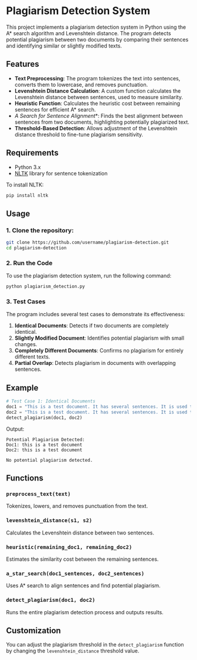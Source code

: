

# Plagiarism Detection System

This project implements a plagiarism detection system in Python using the A* search algorithm and Levenshtein distance. The program detects potential plagiarism between two documents by comparing their sentences and identifying similar or slightly modified texts.

## Features

- **Text Preprocessing**: The program tokenizes the text into sentences, converts them to lowercase, and removes punctuation.
- **Levenshtein Distance Calculation**: A custom function calculates the Levenshtein distance between sentences, used to measure similarity.
- **Heuristic Function**: Calculates the heuristic cost between remaining sentences for efficient A* search.
- **A* Search for Sentence Alignment**: Finds the best alignment between sentences from two documents, highlighting potentially plagiarized text.
- **Threshold-Based Detection**: Allows adjustment of the Levenshtein distance threshold to fine-tune plagiarism sensitivity.

## Requirements

- Python 3.x
- [NLTK](https://www.nltk.org/) library for sentence tokenization

To install NLTK:
```bash
pip install nltk
```

## Usage

### 1. Clone the repository:

```bash
git clone https://github.com/username/plagiarism-detection.git
cd plagiarism-detection
```

### 2. Run the Code

To use the plagiarism detection system, run the following command:

```bash
python plagiarism_detection.py
```

### 3. Test Cases

The program includes several test cases to demonstrate its effectiveness:

1. **Identical Documents**: Detects if two documents are completely identical.
2. **Slightly Modified Document**: Identifies potential plagiarism with small changes.
3. **Completely Different Documents**: Confirms no plagiarism for entirely different texts.
4. **Partial Overlap**: Detects plagiarism in documents with overlapping sentences.

## Example

```python
# Test Case 1: Identical Documents
doc1 = "This is a test document. It has several sentences. It is used to detect plagiarism."
doc2 = "This is a test document. It has several sentences. It is used to detect plagiarism."
detect_plagiarism(doc1, doc2)
```

Output:
```plaintext
Potential Plagiarism Detected:
Doc1: this is a test document
Doc2: this is a test document

No potential plagiarism detected.
```

## Functions

### `preprocess_text(text)`
Tokenizes, lowers, and removes punctuation from the text.

### `levenshtein_distance(s1, s2)`
Calculates the Levenshtein distance between two sentences.

### `heuristic(remaining_doc1, remaining_doc2)`
Estimates the similarity cost between the remaining sentences.

### `a_star_search(doc1_sentences, doc2_sentences)`
Uses A* search to align sentences and find potential plagiarism.

### `detect_plagiarism(doc1, doc2)`
Runs the entire plagiarism detection process and outputs results.

## Customization

You can adjust the plagiarism threshold in the `detect_plagiarism` function by changing the `levenshtein_distance` threshold value.
